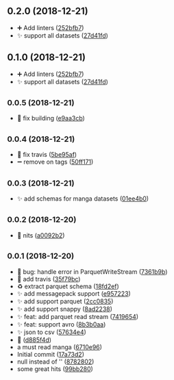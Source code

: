 <a name="0.2.0"></a>
## 0.2.0 (2018-12-21)

* :heavy_plus_sign: Add linters ([252bfb7](https://github.com/Zombispormedio/funny-datasets/commit/252bfb7))
* :sparkles: support all datasets ([27d41fd](https://github.com/Zombispormedio/funny-datasets/commit/27d41fd))



<a name="0.1.0"></a>
## 0.1.0 (2018-12-21)

* :heavy_plus_sign: Add linters ([252bfb7](https://github.com/Zombispormedio/funny-datasets/commit/252bfb7))
* :sparkles: support all datasets ([27d41fd](https://github.com/Zombispormedio/funny-datasets/commit/27d41fd))



<a name="0.0.5"></a>
## <small>0.0.5 (2018-12-21)</small>

* :green_heart: fix building ([e9aa3cb](https://github.com/Zombispormedio/funny-datasets/commit/e9aa3cb))



<a name="0.0.4"></a>
## <small>0.0.4 (2018-12-21)</small>

* :bug: fix travis ([5be95af](https://github.com/Zombispormedio/funny-datasets/commit/5be95af))
* :heavy_minus_sign: remove on tags ([50ff171](https://github.com/Zombispormedio/funny-datasets/commit/50ff171))



<a name="0.0.3"></a>
## <small>0.0.3 (2018-12-21)</small>

* :sparkles: add schemas for manga datasets ([01ee4b0](https://github.com/Zombispormedio/funny-datasets/commit/01ee4b0))



<a name="0.0.2"></a>
## <small>0.0.2 (2018-12-20)</small>

* :art: nits ([a0092b2](https://github.com/Zombispormedio/funny-datasets/commit/a0092b2))



<a name="0.0.1"></a>
## <small>0.0.1 (2018-12-20)</small>

* :bug: bug: handle error in ParquetWriteStream ([7361b9b](https://github.com/Zombispormedio/funny-datasets/commit/7361b9b))
* :green_heart: add travis ([35f79bc](https://github.com/Zombispormedio/funny-datasets/commit/35f79bc))
* :recycle: extract parquet schema ([18fd2ef](https://github.com/Zombispormedio/funny-datasets/commit/18fd2ef))
* :sparkles: add messagepack support ([e957223](https://github.com/Zombispormedio/funny-datasets/commit/e957223))
* :sparkles: add support parquet ([2cc0835](https://github.com/Zombispormedio/funny-datasets/commit/2cc0835))
* :sparkles: add support snappy ([8ad2238](https://github.com/Zombispormedio/funny-datasets/commit/8ad2238))
* :sparkles: feat: add parquet read stream ([7419654](https://github.com/Zombispormedio/funny-datasets/commit/7419654))
* :sparkles: feat: support avro ([8b3b0aa](https://github.com/Zombispormedio/funny-datasets/commit/8b3b0aa))
* :sparkles: json to csv ([57634e4](https://github.com/Zombispormedio/funny-datasets/commit/57634e4))
* :tada: ([d885f4d](https://github.com/Zombispormedio/funny-datasets/commit/d885f4d))
* a must read manga ([6710e96](https://github.com/Zombispormedio/funny-datasets/commit/6710e96))
* Initial commit ([17a73d2](https://github.com/Zombispormedio/funny-datasets/commit/17a73d2))
* null instead of '' ([8782802](https://github.com/Zombispormedio/funny-datasets/commit/8782802))
* some great hits ([99bb280](https://github.com/Zombispormedio/funny-datasets/commit/99bb280))



